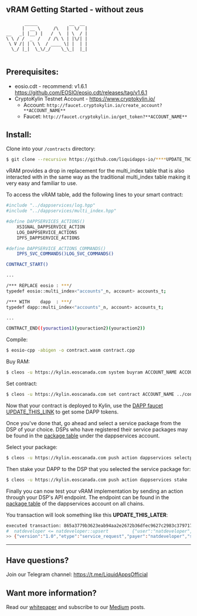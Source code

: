 ## vRAM Getting Started - without zeus
```            
       _____            __  __ 
      |  __ \     /\   |  \/  |
__   _| |__) |   /  \  | \  / |
\ \ / /  _  /   / /\ \ | |\/| |
 \ V /| | \ \  / ____ \| |  | |
  \_/ |_|  \_\/_/    \_\_|  |_|
            
```
## Prerequisites:

* eosio.cdt - recommend: v1.6.1 https://github.com/EOSIO/eosio.cdt/releases/tag/v1.6.1
* CryptoKylin Testnet Account - https://www.cryptokylin.io/
  * Account: `http://faucet.cryptokylin.io/create_account?**ACCOUNT_NAME**`
  * Faucet: `http://faucet.cryptokylin.io/get_token?**ACCOUNT_NAME**`

## Install:

Clone into your `/contracts` directory:
```sh
$ git clone --recursive https://github.com/liquidapps-io/****UPDATE_THIS****
```

vRAM provides a drop in replacement for the multi_index table that is also interacted with in the same way as the traditional multi_index table making it very easy and familiar to use.  

To access the vRAM table, add the following lines to your smart contract:

```sh
#include "../dappservices/log.hpp"
#include "../dappservices/multi_index.hpp"

#define DAPPSERVICES_ACTIONS()
    XSIGNAL_DAPPSERVICE_ACTION
    LOG_DAPPSERVICE_ACTIONS
    IPFS_DAPPSERVICE_ACTIONS

#define DAPPSERVICE_ACTIONS_COMMANDS()
    IPFS_SVC_COMMANDS()LOG_SVC_COMMANDS()

CONTRACT_START()

...

/*** REPLACE eosio : ***/
typedef eosio::multi_index<"accounts"_n, account> accounts_t;

/*** WITH    dapp  : ***/
typedef dapp::multi_index<"accounts"_n, account> accounts_t;

...

CONTRACT_END((youraction1)(youraction2)(youraction2))
```

Compile: 
```sh
$ eosio-cpp -abigen -o contract.wasm contract.cpp
```

Buy RAM:
```sh
$ cleos -u https://kylin.eoscanada.com system buyram ACCOUNT_NAME ACCOUNT_NAME "50.0000 EOS" -p ACCOUNT_NAME@active
```

Set contract:
```sh
$ cleos -u https://kylin.eoscanada.com set contract ACCOUNT_NAME ../contract -p ACCOUNT_NAME@active
```

Now that your contract is deployed to Kylin, use the [DAPP faucet UPDATE_THIS_LINK](https://www.google.com/) to get some DAPP tokens.

Once you've done that, go ahead and select a service package from the DSP of your choice.  DSPs who have registered their service packages may be found in the [package table](https://kylin.eosx.io/account/dappservices?mode=contract&sub=tables&table=package&lowerBound=&upperBound=&limit=100) under the dappservices account.

Select your package: 

```sh
$ cleos -u https://kylin.eoscanada.com push action dappservices selectpkg '["ACCOUNT_NAME","PROVIDER","SERVICE","PACKAGE_ID"]' -p ACCOUNT_NAME@active
```

Then stake your DAPP to the DSP that you selected the service package for:

```sh
$ cleos -u https://kylin.eoscanada.com push action dappservices stake '["ACCOUNT_NAME","PROVIDER","SERVICE","50.0000 DAPP"]' -p ACCOUNT_NAME@active
```

Finally you can now test your vRAM implementation by sending an action through your DSP's API endpoint.  The endpoint can be found in the [package table](https://kylin.eosx.io/account/dappservices?mode=contract&sub=tables&table=package&lowerBound=&upperBound=&limit=100) of the dappservices account on all chains.

You transaction will look something like this **UPDATE_THIS_LATER**:

```sh
executed transaction: 865a3779b3623eab94aa2e2672b36dfec9627c2983c379717f5225e43ac2b74a  104 bytes  67049 us
#  natdeveloper <= natdeveloper::upsert         {"user":"natdeveloper","first_name":"nat"}
>> {"version":"1.0","etype":"service_request","payer":"natdeveloper","service":"ipfsservice1","action":"commit","provider":"","data":"DHBVpVFtlbKZA25hdAA="}
```

---

## Have questions?

Join our Telegram channel: https://t.me/LiquidAppsOfficial

## Want more information?

Read our [whitepaper](https://liquidapps.io/DAPP%20Network%20and%20DAPP%20Token%20Whitepaper%20v2.0.pdf) and subscribe to our [Medium](https://medium.com/@liquidapps/) posts.